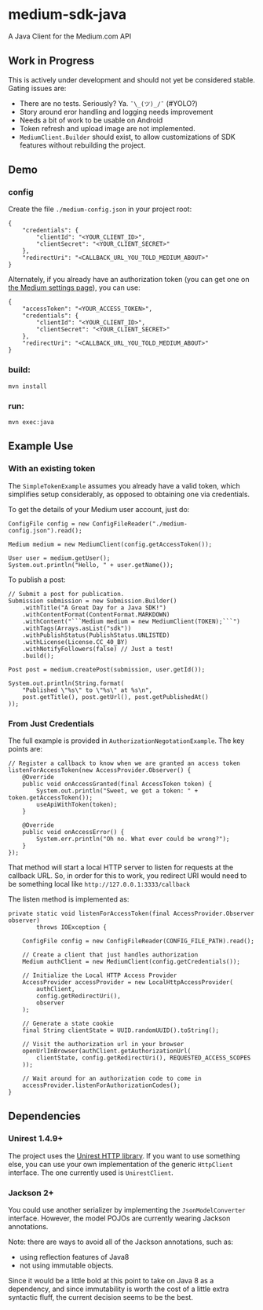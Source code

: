 # medium-sdk-java
A Java Client for the Medium.com API

## Work in Progress

This is actively under development and should not yet be considered
stable. Gating issues are:

 - There are no tests. Seriously? Ya. ```¯\_(ツ)_/¯``` (#YOLO?)
 - Story around eror handling and logging needs improvement
 - Needs a bit of work to be usable on Android
 - Token refresh and upload image are not implemented.
 - `MediumClient.Builder` should exist, to allow customizations of SDK
   features without rebuilding the project.

## Demo

### config
Create the file `./medium-config.json` in your project root:

    {
        "credentials": {
            "clientId": "<YOUR_CLIENT_ID>",
            "clientSecret": "<YOUR_CLIENT_SECRET>"
        },
        "redirectUri": "<CALLBACK_URL_YOU_TOLD_MEDIUM_ABOUT>"
    }

Alternately, if you already have an authorization token (you can get one
on [the Medium settings page][settings]), you can use:

    {
        "accessToken": "<YOUR_ACCESS_TOKEN>",
        "credentials": {
            "clientId": "<YOUR_CLIENT_ID>",
            "clientSecret": "<YOUR_CLIENT_SECRET>"
        },
        "redirectUri": "<CALLBACK_URL_YOU_TOLD_MEDIUM_ABOUT>"
    }

### build:

    mvn install

### run:

    mvn exec:java

## Example Use

### With an existing token
The `SimpleTokenExample` assumes you already have a valid token, which
simplifies setup considerably, as opposed to obtaining one via
credentials.

To get the details of your Medium user account, just do:

    ConfigFile config = new ConfigFileReader("./medium-config.json").read();

    Medium medium = new MediumClient(config.getAccessToken());

    User user = medium.getUser();
    System.out.println("Hello, " + user.getName());

To publish a post:

    // Submit a post for publication.
    Submission submission = new Submission.Builder()
        .withTitle("A Great Day for a Java SDK!")
        .withContentFormat(ContentFormat.MARKDOWN)
        .withContent("```Medium medium = new MediumClient(TOKEN);```")
        .withTags(Arrays.asList("sdk"))
        .withPublishStatus(PublishStatus.UNLISTED)
        .withLicense(License.CC_40_BY)
        .withNotifyFollowers(false) // Just a test!
        .build();

    Post post = medium.createPost(submission, user.getId());

    System.out.println(String.format(
        "Published \"%s\" to \"%s\" at %s\n",
        post.getTitle(), post.getUrl(), post.getPublishedAt()
    ));

### From Just Credentials

The full example is provided in `AuthorizationNegotationExample`. The
key points are:

    // Register a callback to know when we are granted an access token
    listenForAccessToken(new AccessProvider.Observer() {
        @Override
        public void onAccessGranted(final AccessToken token) {
            System.out.println("Sweet, we got a token: " + token.getAccessToken());
            useApiWithToken(token);
        }

        @Override
        public void onAccessError() {
            System.err.println("Oh no. What ever could be wrong?");
        }
    });

That method will start a local HTTP server to listen for requests at the
callback URL. So, in order for this to work, you redirect URI would need
to be something local like `http://127.0.0.1:3333/callback`

The listen method is implemented as:

    private static void listenForAccessToken(final AccessProvider.Observer observer)
            throws IOException {

        ConfigFile config = new ConfigFileReader(CONFIG_FILE_PATH).read();

        // Create a client that just handles authorization
        Medium authClient = new MediumClient(config.getCredentials());

        // Initialize the Local HTTP Access Provider
        AccessProvider accessProvider = new LocalHttpAccessProvider(
            authClient,
            config.getRedirectUri(),
            observer
        );

        // Generate a state cookie
        final String clientState = UUID.randomUUID().toString();

        // Visit the authorization url in your browser
        openUrlInBrowser(authClient.getAuthorizationUrl(
            clientState, config.getRedirectUri(), REQUESTED_ACCESS_SCOPES
        ));

        // Wait around for an authorization code to come in
        accessProvider.listenForAuthorizationCodes();
    }

## Dependencies

### Unirest 1.4.9+

The project uses the [Unirest HTTP library][unirest]. If you want to use
something else, you can use your own implementation of the generic
`HttpClient` interface. The one currently used is `UnirestClient`.

### Jackson 2+

You could use another serializer by implementing the
`JsonModelConverter` interface. However, the model POJOs are currently
wearing Jackson annotations.

Note: there are ways to avoid all of the Jackson annotations, such as:

 - using reflection features of Java8
 - not using immutable objects.

Since it would be a little bold at this point to take on Java 8 as a
dependency, and since immutability is worth the cost of a little extra
syntactic fluff, the current decision seems to be the best.

[unirest]: https://github.com/Mashape/unirest-java
[jackson]: https://github.com/FasterXML/jackson
[settings]: https://medium.com/me/settings

